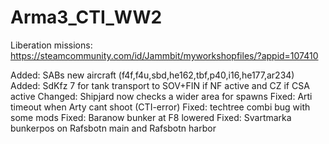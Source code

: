 # Arma3_CTI_WW2

Liberation missions:
https://steamcommunity.com/id/Jammbit/myworkshopfiles/?appid=107410



Added: SABs new aircraft (f4f,f4u,sbd,he162,tbf,p40,i16,he177,ar234) 
Added: SdKfz 7 for tank transport  to SOV+FIN if NF active and CZ if CSA active 
Changed: Shipjard now checks a wider area for spawns
Fixed: Arti timeout when Arty cant shoot (CTI-error)
Fixed: techtree combi bug with some mods
Fixed: Baranow bunker at F8 lowered
Fixed: Svartmarka bunkerpos on Rafsbotn main and Rafsbotn harbor
